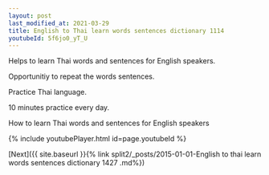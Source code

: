```yaml
---
layout: post
last_modified_at: 2021-03-29
title: English to Thai learn words sentences dictionary 1114 
youtubeId: 5f6jo0_yT_U
---
```

 
 
Helps to learn Thai words and sentences for English speakers.

Opportunitiy to repeat the words sentences. 

Practice Thai language. 
 
10 minutes practice every day. 
 
How to learn Thai words and sentences for English speakers 
 
{% include youtubePlayer.html id=page.youtubeId %}
 
 
[Next]({{ site.baseurl }}{% link  split2/_posts/2015-01-01-English to thai learn words sentences dictionary 1427 .md%})
 
